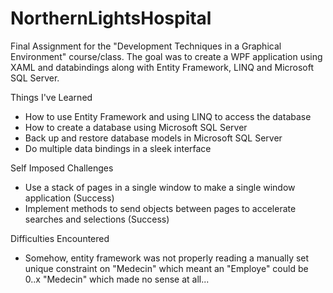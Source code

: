 # NorthernLightsHospital
Final Assignment for the "Development Techniques in a Graphical Environment" course/class. 
The goal was to create a WPF application using XAML and databindings along with Entity Framework, LINQ and Microsoft SQL Server.

Things I've Learned

- How to use Entity Framework and using LINQ to access the database
- How to create a database using Microsoft SQL Server
- Back up and restore database models in Microsoft SQL Server
- Do multiple data bindings in a sleek interface

Self Imposed Challenges

- Use a stack of pages in a single window to make a single window application (Success)
- Implement methods to send objects between pages to accelerate searches and selections (Success)

Difficulties Encountered

- Somehow, entity framework was not properly reading a manually set unique constraint on "Medecin" which meant an "Employe" could be 0..x "Medecin" which made no sense at all...
